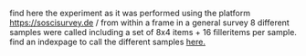 find here the experiment as it was performed using the platform https://soscisurvey.de / from within a frame in a general survey 8 different samples were called including a set of 8x4 items + 16 filleritems per sample. find an indexpage to call the different samples [here.](https://common.rotefadenbuecher.de/uni/public/jespr/modified) 